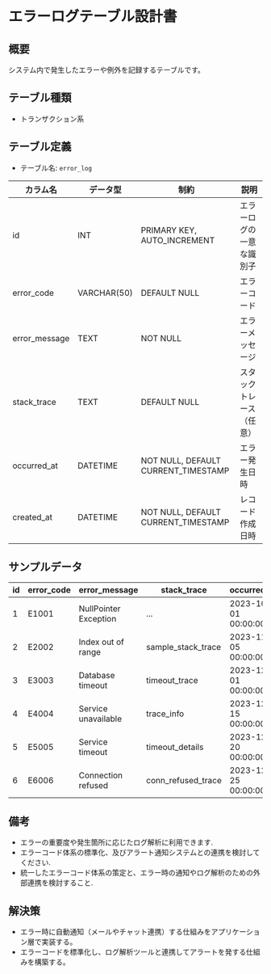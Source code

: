 # エラーログテーブル設計書

## 概要
システム内で発生したエラーや例外を記録するテーブルです。

## テーブル種類
- トランザクション系

## テーブル定義
- テーブル名: `error_log`

| カラム名      | データ型      | 制約                                      | 説明                                  |
|---------------|---------------|-------------------------------------------|---------------------------------------|
| id            | INT           | PRIMARY KEY, AUTO_INCREMENT               | エラーログの一意な識別子               |
| error_code    | VARCHAR(50)   | DEFAULT NULL                              | エラーコード                         |
| error_message | TEXT          | NOT NULL                                  | エラーメッセージ                     |
| stack_trace   | TEXT          | DEFAULT NULL                              | スタックトレース（任意）              |
| occurred_at   | DATETIME      | NOT NULL, DEFAULT CURRENT_TIMESTAMP       | エラー発生日時                       |
| created_at    | DATETIME      | NOT NULL, DEFAULT CURRENT_TIMESTAMP       | レコード作成日時                     |

## サンプルデータ

| id | error_code | error_message         | stack_trace         | occurred_at           | created_at           | updated_at           |
|----|------------|-----------------------|---------------------|-----------------------|----------------------|----------------------|
| 1  | E1001      | NullPointer Exception | ...                 | 2023-10-01 00:00:00   | 2023-10-01 00:00:00  | 2023-10-01 00:00:00  |
| 2  | E2002      | Index out of range    | sample_stack_trace  | 2023-11-05 00:00:00   | 2023-11-05 00:00:00  | 2023-11-05 00:00:00  |
| 3  | E3003      | Database timeout      | timeout_trace       | 2023-12-01 00:00:00   | 2023-12-01 00:00:00  | 2023-12-01 00:00:00  |
| 4  | E4004      | Service unavailable   | trace_info          | 2023-12-15 00:00:00   | 2023-12-15 00:00:00  | 2023-12-15 00:00:00  |
| 5  | E5005      | Service timeout       | timeout_details     | 2023-12-20 00:00:00   | 2023-12-20 00:00:00  | 2023-12-20 00:00:00  |
| 6  | E6006      | Connection refused    | conn_refused_trace  | 2023-12-25 00:00:00   | 2023-12-25 00:00:00  | 2023-12-25 00:00:00  |

## 備考
- エラーの重要度や発生箇所に応じたログ解析に利用できます.
- エラーコード体系の標準化、及びアラート通知システムとの連携を検討してください.
- 統一したエラーコード体系の策定と、エラー時の通知やログ解析のための外部連携を検討すること.

## 解決策
- エラー時に自動通知（メールやチャット連携）する仕組みをアプリケーション層で実装する。
- エラーコードを標準化し、ログ解析ツールと連携してアラートを発する仕組みを構築する。
